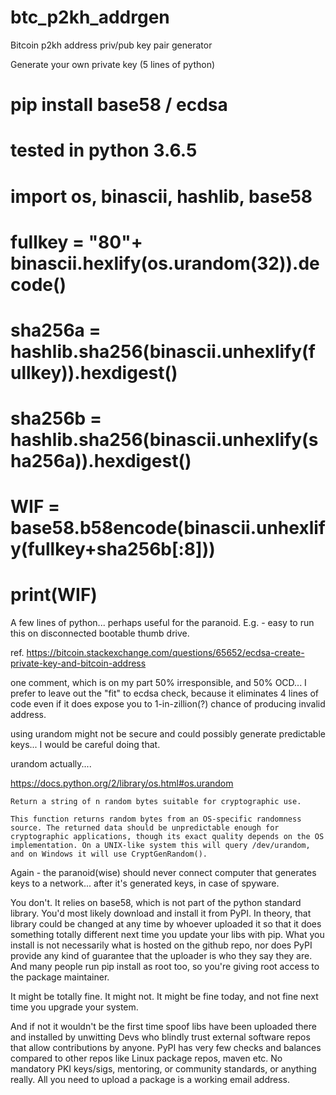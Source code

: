 # btc_p2kh_addrgen
Bitcoin p2kh address priv/pub key pair generator

Generate your own private key (5 lines of python)
# pip install base58 / ecdsa
# tested in python 3.6.5

  # import os, binascii, hashlib, base58
  # fullkey = "80"+ binascii.hexlify(os.urandom(32)).decode()
  # sha256a = hashlib.sha256(binascii.unhexlify(fullkey)).hexdigest()
  # sha256b = hashlib.sha256(binascii.unhexlify(sha256a)).hexdigest()
  # WIF = base58.b58encode(binascii.unhexlify(fullkey+sha256b[:8]))
  # print(WIF)

A few lines of python... perhaps useful for the paranoid.
E.g. - easy to run this on disconnected bootable thumb drive.

ref. https://bitcoin.stackexchange.com/questions/65652/ecdsa-create-private-key-and-bitcoin-address


one comment, which is on my part 50% irresponsible, and 50% OCD... I prefer to leave out the "fit" to ecdsa check, because it eliminates 4 lines of code even if it does expose you to 1-in-zillion(?) chance of producing invalid address.

using urandom might not be secure and could possibly generate predictable keys... I would be careful doing that.

urandom actually....

https://docs.python.org/2/library/os.html#os.urandom

    Return a string of n random bytes suitable for cryptographic use.

    This function returns random bytes from an OS-specific randomness source. The returned data should be unpredictable enough for cryptographic applications, though its exact quality depends on the OS implementation. On a UNIX-like system this will query /dev/urandom, and on Windows it will use CryptGenRandom().

Again - the paranoid(wise) should never connect computer that generates keys to a network... after it's generated keys, in case of spyware.

You don't. It relies on base58, which is not part of the python standard library. You'd most likely download and install it from PyPI. In theory, that library could be changed at any time by whoever uploaded it so that it does something totally different next time you update your libs with pip. What you install is not necessarily what is hosted on the github repo, nor does PyPI provide any kind of guarantee that the uploader is who they say they are. And many people run pip install as root too, so you're giving root access to the package maintainer.

It might be totally fine. It might not. It might be fine today, and not fine next time you upgrade your system.

And if not it wouldn't be the first time spoof libs have been uploaded there and installed by unwitting Devs who blindly trust external software repos that allow contributions by anyone. PyPI has very few checks and balances compared to other repos like Linux package repos, maven etc. No mandatory PKI keys/sigs, mentoring, or community standards, or anything really. All you need to upload a package is a working email address.
